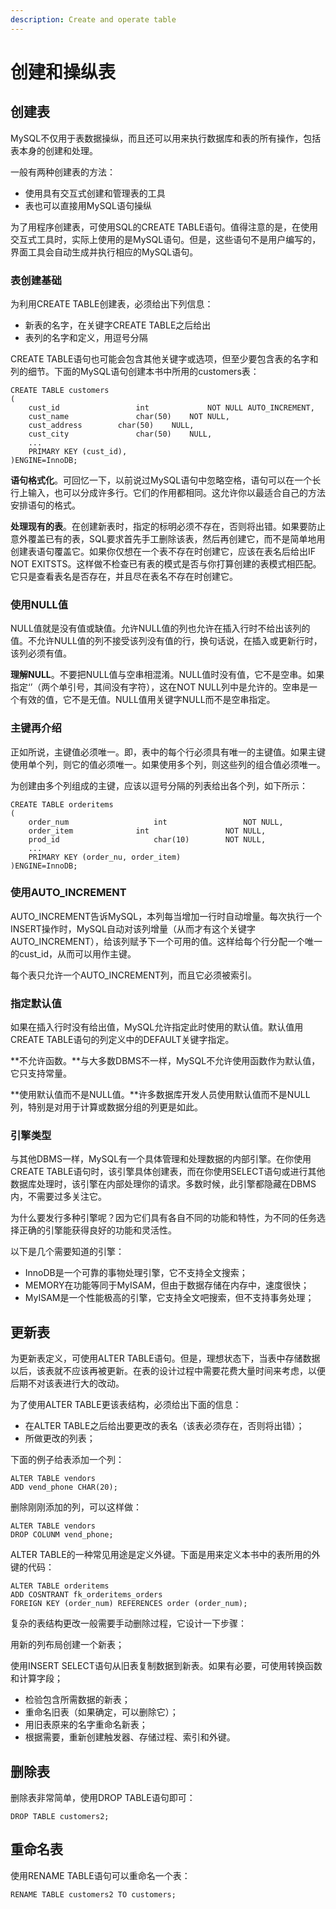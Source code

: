 ```yaml
---
description: Create and operate table
---
```


# 创建和操纵表

## 创建表

MySQL不仅用于表数据操纵，而且还可以用来执行数据库和表的所有操作，包括表本身的创建和处理。

一般有两种创建表的方法：

- 使用具有交互式创建和管理表的工具
- 表也可以直接用MySQL语句操纵

为了用程序创建表，可使用SQL的CREATE TABLE语句。值得注意的是，在使用交互式工具时，实际上使用的是MySQL语句。但是，这些语句不是用户编写的，界面工具会自动生成并执行相应的MySQL语句。

### 表创建基础

为利用CREATE TABLE创建表，必须给出下列信息：

- 新表的名字，在关键字CREATE TABLE之后给出
- 表列的名字和定义，用逗号分隔

CREATE TABLE语句也可能会包含其他关键字或选项，但至少要包含表的名字和列的细节。下面的MySQL语句创建本书中所用的customers表：

```mysql
CREATE TABLE customers
(
	cust_id 				int				NOT NULL AUTO_INCREMENT,
	cust_name				char(50)	NOT NULL,
	cust_address		char(50)	NULL,
	cust_city				char(50)	NULL,
	...
	PRIMARY KEY (cust_id),
)ENGINE=InnoDB;
```

**语句格式化**。可回忆一下，以前说过MySQL语句中忽略空格，语句可以在一个长行上输入，也可以分成许多行。它们的作用都相同。这允许你以最适合自己的方法安排语句的格式。

**处理现有的表**。在创建新表时，指定的标明必须不存在，否则将出错。如果要防止意外覆盖已有的表，SQL要求首先手工删除该表，然后再创建它，而不是简单地用创建表语句覆盖它。如果你仅想在一个表不存在时创建它，应该在表名后给出IF NOT EXITSTS。这样做不检查已有表的模式是否与你打算创建的表模式相匹配。它只是查看表名是否存在，并且尽在表名不存在时创建它。

### 使用NULL值

NULL值就是没有值或缺值。允许NULL值的列也允许在插入行时不给出该列的值。不允许NULL值的列不接受该列没有值的行，换句话说，在插入或更新行时，该列必须有值。

**理解NULL**。不要把NULL值与空串相混淆。NULL值时没有值，它不是空串。如果指定‘’（两个单引号，其间没有字符），这在NOT NULL列中是允许的。空串是一个有效的值，它不是无值。NULL值用关键字NULL而不是空串指定。

### 主键再介绍

正如所说，主键值必须唯一。即，表中的每个行必须具有唯一的主键值。如果主键使用单个列，则它的值必须唯一。如果使用多个列，则这些列的组合值必须唯一。

为创建由多个列组成的主键，应该以逗号分隔的列表给出各个列，如下所示：

```mysql
CREATE TABLE orderitems
(
	order_num					int					NOT NULL,
	order_item				int					NOT NULL,
	prod_id						char(10)		NOT NULL,
	...
	PRIMARY KEY (order_nu, order_item)
)ENGINE=InnoDB;
```

### 使用AUTO_INCREMENT

AUTO_INCREMENT告诉MySQL，本列每当增加一行时自动增量。每次执行一个INSERT操作时，MySQL自动对该列增量（从而才有这个关键字AUTO_INCREMENT），给该列赋予下一个可用的值。这样给每个行分配一个唯一的cust_id，从而可以用作主键。

每个表只允许一个AUTO_INCREMENT列，而且它必须被索引。

### 指定默认值

如果在插入行时没有给出值，MySQL允许指定此时使用的默认值。默认值用CREATE TABLE语句的列定义中的DEFAULT关键字指定。

**不允许函数。**与大多数DBMS不一样，MySQL不允许使用函数作为默认值，它只支持常量。

**使用默认值而不是NULL值。**许多数据库开发人员使用默认值而不是NULL列，特别是对用于计算或数据分组的列更是如此。

### 引擎类型

与其他DBMS一样，MySQL有一个具体管理和处理数据的内部引擎。在你使用CREATE TABLE语句时，该引擎具体创建表，而在你使用SELECT语句或进行其他数据库处理时，该引擎在内部处理你的请求。多数时候，此引擎都隐藏在DBMS内，不需要过多关注它。

为什么要发行多种引擎呢？因为它们具有各自不同的功能和特性，为不同的任务选择正确的引擎能获得良好的功能和灵活性。

以下是几个需要知道的引擎：

- InnoDB是一个可靠的事物处理引擎，它不支持全文搜索；
- MEMORY在功能等同于MyISAM，但由于数据存储在内存中，速度很快；
- MyISAM是一个性能极高的引擎，它支持全文吧搜索，但不支持事务处理；

## 更新表

为更新表定义，可使用ALTER TABLE语句。但是，理想状态下，当表中存储数据以后，该表就不应该再被更新。在表的设计过程中需要花费大量时间来考虑，以便后期不对该表进行大的改动。

为了使用ALTER TABLE更该表结构，必须给出下面的信息：

- 在ALTER TABLE之后给出要更改的表名（该表必须存在，否则将出错）；
- 所做更改的列表；

下面的例子给表添加一个列：

```mysql
ALTER TABLE vendors
ADD vend_phone CHAR(20);
```

删除刚刚添加的列，可以这样做：

```mysql
ALTER TABLE vendors
DROP COLUNM vend_phone;
```

ALTER TABLE的一种常见用途是定义外键。下面是用来定义本书中的表所用的外键的代码：

```mysql
ALTER TABLE orderitems
ADD COSNTRANT fk_orderitems_orders
FOREIGN KEY (order_num) REFERENCES order (order_num);
```

复杂的表结构更改一般需要手动删除过程，它设计一下步骤：

用新的列布局创建一个新表；

使用INSERT SELECT语句从旧表复制数据到新表。如果有必要，可使用转换函数和计算字段；

- 检验包含所需数据的新表；
- 重命名旧表（如果确定，可以删除它）；
- 用旧表原来的名字重命名新表；
- 根据需要，重新创建触发器、存储过程、索引和外键。

## 删除表

删除表非常简单，使用DROP TABLE语句即可：

```mysql
DROP TABLE customers2;
```

## 重命名表

使用RENAME TABLE语句可以重命名一个表：

```mysql
RENAME TABLE customers2 TO customers;
```

